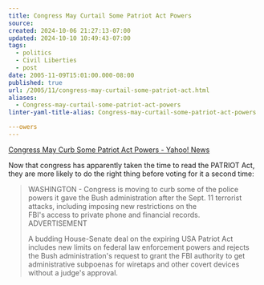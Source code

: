 ```yaml
---
title: Congress May Curtail Some Patriot Act Powers
source: 
created: 2024-10-06 21:27:13-07:00
updated: 2024-10-10 10:49:43-07:00
tags:
  - politics
  - Civil Liberties
  - post
date: 2005-11-09T15:01:00.000-08:00
published: true
url: /2005/11/congress-may-curtail-some-patriot-act.html
aliases:
  - Congress-may-curtail-some-patriot-act-powers
linter-yaml-title-alias: Congress-may-curtail-some-patriot-act-powers

---owers
---
```



[Congress May Curb Some Patriot Act Powers - Yahoo! News](https://news.yahoo.com/s/ap/20051109/ap_on_go_co/patriot_act "Congress May Curb Some Patriot Act Powers - Yahoo! News")  
  
Now that congress has apparently taken the time to read the PATRIOT Act, they are more likely to do the right thing before voting for it a second time:  
  

>   
> WASHINGTON - Congress is moving to curb some of the police powers it gave the Bush administration after the Sept. 11 terrorist attacks, including imposing new restrictions on the  
> FBI's access to private phone and financial records.  
> ADVERTISEMENT  
>   
> A budding House-Senate deal on the expiring USA Patriot Act includes new limits on federal law enforcement powers and rejects the Bush administration's request to grant the FBI authority to get administrative subpoenas for wiretaps and other covert devices without a judge's approval.